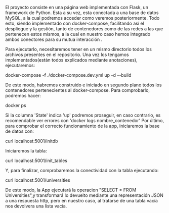 El proyecto consiste en una página web implementada con Flask, un framework de Python. Esta a su vez, esta conectada a una base de datos MySQL,
a la cual podremos acceder como veremos posteriormente. Todo esto, siendo implementado con docker-compose, facilitando así el despliegue y la gestión,
tanto de contenedores como de las redes a las que pertenecen estos mismos, a la cual en nuestro caso hemos integrado ambos conectores para su mutua interacción .

Para ejecutarlo, necesitaremos tener en un mismo directorio todos los archivos presentes en el repositorio. Una vez los tengamos implementados(están todos explicados
mediante anotaciones), ejecutaremos:

docker-compose -f ./docker-compose.dev.yml up -d --build 

De este modo, habremos construido e iniciado en segundo plano todos los contenedores pertenecientes al docker-compose.
Para comprobarlo, podremos hacer:

docker ps

Si la columna 'State' indica 'up' podremos proseguir, en caso contrario, es recomendable ver errores con 'docker logs nombre_contenedor'
Por último, para comprobar el correcto funcionamiento de la app, iniciaremos la base de datos con:

curl localhost:5001/initdb 

Iniciaremos la tabla:

curl localhost:5001/init_tables

Y, para finalizar, comprobaremos la conectividad con la tabla ejecutando:

curl localhost:5001/universities

De este modo, la App ejecutará la operacion "SELECT * FROM Universities",y transformará lo devuelto mediante una representación JSON a una respuesta http,
pero en nuestro caso, al tratarse de una tabla vacía nos devolvera una lista vacía.

